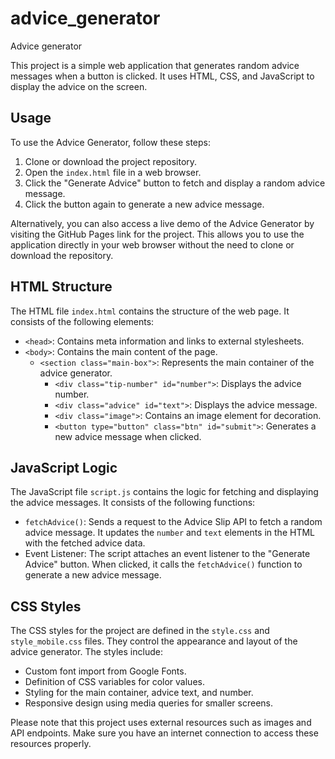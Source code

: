 # advice_generator
Advice generator 

This project is a simple web application that generates random advice messages when a button is clicked. It uses HTML, CSS, and JavaScript to display the advice on the screen.

## Usage

To use the Advice Generator, follow these steps:

1. Clone or download the project repository.
2. Open the `index.html` file in a web browser.
3. Click the "Generate Advice" button to fetch and display a random advice message.
4. Click the button again to generate a new advice message.

Alternatively, you can also access a live demo of the Advice Generator by visiting the GitHub Pages link for the project. This allows you to use the application directly in your web browser without the need to clone or download the repository.

## HTML Structure

The HTML file `index.html` contains the structure of the web page. It consists of the following elements:

- `<head>`: Contains meta information and links to external stylesheets.
- `<body>`: Contains the main content of the page.
  - `<section class="main-box">`: Represents the main container of the advice generator.
    - `<div class="tip-number" id="number">`: Displays the advice number.
    - `<div class="advice" id="text">`: Displays the advice message.
    - `<div class="image">`: Contains an image element for decoration.
    - `<button type="button" class="btn" id="submit">`: Generates a new advice message when clicked.

## JavaScript Logic

The JavaScript file `script.js` contains the logic for fetching and displaying the advice messages. It consists of the following functions:

- `fetchAdvice()`: Sends a request to the Advice Slip API to fetch a random advice message. It updates the `number` and `text` elements in the HTML with the fetched advice data.
- Event Listener: The script attaches an event listener to the "Generate Advice" button. When clicked, it calls the `fetchAdvice()` function to generate a new advice message.

## CSS Styles

The CSS styles for the project are defined in the `style.css` and `style_mobile.css` files. They control the appearance and layout of the advice generator. The styles include:

- Custom font import from Google Fonts.
- Definition of CSS variables for color values.
- Styling for the main container, advice text, and number.
- Responsive design using media queries for smaller screens.

Please note that this project uses external resources such as images and API endpoints. Make sure you have an internet connection to access these resources properly.

